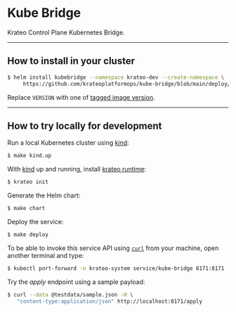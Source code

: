 # Kube Bridge

Krateo Control Plane Kubernetes Bridge.

---
## How to install in your cluster

```sh
$ helm install kubebridge --namespace krateo-dev --create-namespace \
     https://github.com/krateoplatformops/kube-bridge/blob/main/deploy/kube-bridge-VERSION.tgz?raw=true 
```

Replace `VERSION` with one of [tagged image version](./pkgs/container/kube-bridge).

---


## How to try locally for development

Run a local Kubernetes cluster using [kind](https://github.com/kubernetes-sigs/kind):

```sh
$ make kind.up
```

With [kind](https://github.com/kubernetes-sigs/kind) up and running, install [krateo runtime](https://github.com/krateoplatformops/krateo):

```sh
$ krateo init
```

Generate the Helm chart:

```sh
$ make chart
```

Deploy the service:

```sh
$ make deploy
```

To be able to invoke this service API using [`curl`](https://github.com/curl/curl) from your machine, open another terminal and type:

```sh
$ kubectl port-forward -n krateo-system service/kube-bridge 8171:8171
```

Try the _apply_ endpoint using a sample payload:

```sh
$ curl --data @testdata/sample.json -H \
   "content-type:application/json" http://localhost:8171/apply
```

